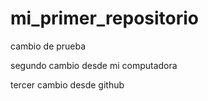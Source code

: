# mi_primer_repositorio

cambio de prueba

segundo cambio desde mi computadora

tercer cambio desde github

